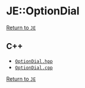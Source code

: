# JE::OptionDial

[Return to `JE`](/docs/je.md)

## C++

- [`OptionDial.hpp`](/src/je/OptionDial.hpp)
- [`OptionDial.cpp`](/src/je/OptionDial.cpp)

[Return to `JE`](/docs/je.md)